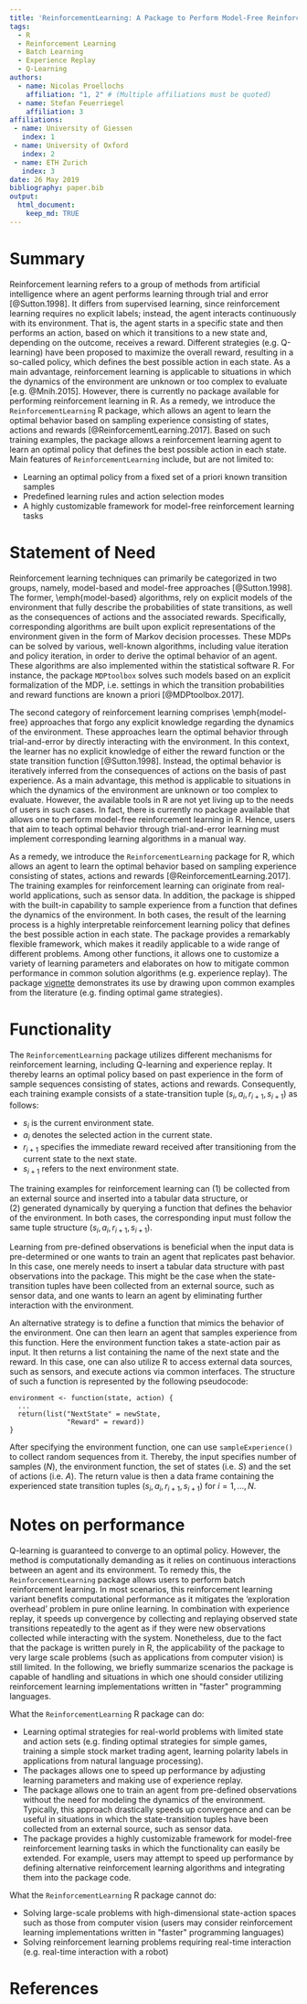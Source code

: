 ```yaml
---
title: 'ReinforcementLearning: A Package to Perform Model-Free Reinforcement Learning in R'
tags:
  - R
  - Reinforcement Learning
  - Batch Learning
  - Experience Replay
  - Q-Learning
authors:
  - name: Nicolas Proellochs
    affiliation: "1, 2" # (Multiple affiliations must be quoted)
  - name: Stefan Feuerriegel
    affiliation: 3
affiliations:
 - name: University of Giessen
   index: 1
 - name: University of Oxford
   index: 2
 - name: ETH Zurich
   index: 3
date: 26 May 2019
bibliography: paper.bib
output:
  html_document:
    keep_md: TRUE
---
```


# Summary

Reinforcement learning refers to a group of methods from artificial intelligence where an agent performs learning through trial and error [@Sutton.1998]. It differs from supervised learning, since reinforcement learning requires no explicit labels; instead, the agent interacts continuously with its environment. That is, the agent starts in a specific state and then performs an action, based on which it transitions to a new state and, depending on the outcome, receives a reward. Different strategies (e.g. Q-learning) have been proposed to maximize the overall reward, resulting in a so-called policy, which defines the best possible action in each state. As a main advantage, reinforcement learning is applicable to situations in which the dynamics of the environment are unknown or too complex to evaluate [e.g. @Mnih.2015]. However, there is currently no package available for performing reinforcement learning in R. As a remedy, we introduce the `ReinforcementLearning` R package, which allows an agent to learn the optimal behavior based on sampling experience consisting of states, actions and rewards [@ReinforcementLearning.2017]. Based on such training examples, the package allows a reinforcement learning agent to learn an optimal policy that defines the best possible action in each state. Main features of `ReinforcementLearning` include, but are not limited to:

- Learning an optimal policy from a fixed set of a priori known transition samples
- Predefined learning rules and action selection modes
- A highly customizable framework for model-free reinforcement learning tasks

# Statement of Need

<!--Model-based RL / MDPs --> 
Reinforcement learning techniques can primarily be categorized in two groups, namely, model-based and model-free approaches [@Sutton.1998]. The former, \emph{model-based} algorithms, rely on explicit models of the environment that fully describe the probabilities of state transitions, as well as the consequences of actions and the associated rewards. Specifically, corresponding algorithms are built upon explicit representations of the environment given in the form of Markov decision processes. These MDPs can be solved by various, well-known algorithms, including value iteration and policy iteration, in order to derive the optimal behavior of an agent. These algorithms are also implemented within the statistical software R. For instance, the package `MDPtoolbox` solves such models based on an explicit formalization of the MDP, i.e. settings in which the transition probabilities and reward functions are known a priori [@MDPtoolbox.2017].

<!--Model-free RL --> 
The second category of reinforcement learning comprises \emph{model-free} approaches that forgo any explicit knowledge regarding the dynamics of the environment. These approaches learn the optimal behavior through trial-and-error by directly interacting with the environment. In this context, the learner has no explicit knowledge of either the reward function or the state transition function [@Sutton.1998]. Instead, the optimal behavior is iteratively inferred from the consequences of actions on the basis of past experience. As a main advantage, this method is applicable to situations in which the dynamics of the environment are unknown or too complex to evaluate. However, the available tools in R are not yet living up to the needs of users in such cases. In fact, there is currently no package available that allows one to perform model-free reinforcement learning in R. Hence, users that aim to teach optimal behavior through trial-and-error learning must implement corresponding learning algorithms in a manual way.

<!-- RL package --> 
As a remedy, we introduce the `ReinforcementLearning` package for R, which allows an agent to learn the optimal behavior based on sampling experience consisting of states, actions and rewards  [@ReinforcementLearning.2017]. The training examples for reinforcement learning can originate from real-world applications, such as sensor data. In addition, the package is shipped with the built-in capability to sample experience from a function that defines the dynamics of the environment. In both cases, the result of the learning process is a highly interpretable reinforcement learning policy that defines the best possible action in each state. The package provides a remarkably flexible framework, which makes it readily applicable to a wide range of different problems. Among other functions, it allows one to customize a variety of learning parameters and elaborates on how to mitigate common performance in common solution algorithms (e.g. experience replay). The package [vignette](https://github.com/nproellochs/ReinforcementLearning/blob/master/vignettes/ReinforcementLearning.Rmd) demonstrates its use by drawing upon common examples from the literature (e.g. finding optimal game strategies).

# Functionality

The `ReinforcementLearning` package utilizes different mechanisms for reinforcement learning, including Q-learning and experience replay. It thereby learns an optimal policy based on past experience in the form of sample sequences consisting of states, actions and rewards. Consequently, each training example consists of a state-transition tuple $(s_i, a_i, r_{i+1}, s_{i+1})$ as follows:

* $s_i$ is the current environment state.
* $a_i$ denotes the selected action in the current state.
* $r_{i+1}$ specifies the immediate reward received after transitioning from the current state to the next state.
* $s_{i+1}$ refers to the next environment state.

The training examples for reinforcement learning can (1)&nbsp;be collected from an external source and inserted into a tabular data structure, or (2)&nbsp;generated dynamically by querying a function that defines the behavior of the environment. In both cases, the corresponding input must follow the same tuple structure $(s_i, a_i, r_{i+1}, s_{i+1})$.

Learning from pre-defined observations is beneficial when the input data is pre-determined or one wants to train an agent that replicates past behavior. In this case, one merely needs to insert a tabular data structure with past observations into the package. This might be the case when the state-transition tuples have been collected from an external source, such as sensor data, and one wants to learn an agent by eliminating further interaction with the environment. 

An alternative strategy is to define a function that mimics the behavior of the environment. One can then learn an agent that samples experience from this function. Here the environment function takes a state-action pair as input. It then returns a list containing the name of the next state and the reward. In this case, one can also utilize R to access external data sources, such as sensors, and execute actions via common interfaces. The structure of such a function is represented by the following pseudocode:

```
environment <- function(state, action) {
  ...
  return(list("NextState" = newState,
              "Reward" = reward))
}
```

After specifying the environment function, one can use `sampleExperience()` to collect random sequences from it. Thereby, the input specifies number of samples ($N$), the environment function, the set of states (i.e. $S$) and the set of actions (i.e. $A$). The return value is then a data frame containing the experienced state transition tuples $(s_i, a_i, r_{i+1}, s_{i+1})$ for $i = 1, \ldots, N$. 


# Notes on performance

Q-learning is guaranteed to converge to an optimal policy. However, the method is computationally demanding as it relies on continuous interactions between an agent and its environment. To remedy this, the `ReinforcementLearning` package allows users to perform batch reinforcement learning. In most scenarios, this reinforcement learning variant benefits computational performance as it mitigates the ‘exploration overhead’ problem in pure online learning. In combination with experience replay, it speeds up convergence by collecting and replaying observed state transitions repeatedly to the agent as if they were new observations collected while interacting with the system. Nonetheless, due to the fact that the package is written purely in R, the applicability of the package to very large scale problems (such as applications from computer vision) is still limited. In the following, we briefly summarize scenarios the package is capable of handling and situations in which one should consider utilizing reinforcement learning implementations written in "faster" programming languages.

What the `ReinforcementLearning` R package can do:

* Learning optimal strategies for real-world problems with limited state and action sets (e.g. finding optimal strategies for simple games, training a simple stock market trading agent, learning polarity labels in applications from natural language processing).
* The packages allows one to speed up performance by adjusting learning parameters and making use of experience replay.
* The package allows one to train an agent from pre-defined observations without the need for modeling the dynamics of the environment. Typically, this approach drastically speeds up convergence and can be useful in situations in which the state-transition tuples have been collected from an external source, such as sensor data.
* The package provides a highly customizable framework for model-free reinforcement learning tasks in which the functionality can easily be extended. For example, users may attempt to speed up performance by defining alternative reinforcement learning algorithms and integrating them into the package code.

What the `ReinforcementLearning` R package cannot do:

* Solving large-scale problems with high-dimensional state-action spaces such as those from computer vision (users may consider reinforcement learning implementations written in "faster" programming languages)
* Solving reinforcement learning problems requiring real-time interaction (e.g. real-time interaction with a robot)


# References

